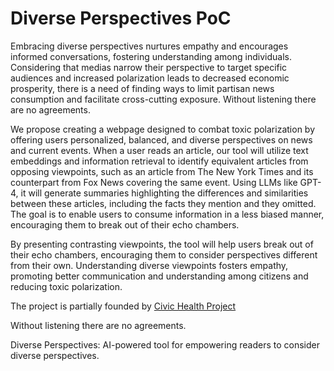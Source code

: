 # Diverse Perspectives PoC

Embracing diverse perspectives nurtures empathy and encourages informed conversations, fostering understanding among individuals. Considering that medias narrow their perspective to target specific audiences and increased polarization leads to decreased economic prosperity, there is a need of finding ways to limit partisan news consumption and facilitate cross-cutting exposure. Without listening there are no agreements.

We propose creating a webpage designed to combat toxic polarization by offering users personalized, balanced, and diverse perspectives on news and current events. When a user reads an article, our tool will utilize text embeddings and information retrieval to identify equivalent articles from opposing viewpoints, such as an article from The New York Times and its counterpart from Fox News covering the same event. Using LLMs like GPT-4, it will generate summaries highlighting the differences and similarities between these articles, including the facts they mention and they omitted. The goal is to enable users to consume information in a less biased manner, encouraging them to break out of their echo chambers.

By presenting contrasting viewpoints, the tool will help users break out of their echo chambers, encouraging them to consider perspectives different from their own. Understanding diverse viewpoints fosters empathy, promoting better communication and understanding among citizens and reducing toxic polarization.

The project is partially founded by [Civic Health Project](https://www.civichealthproject.org/)

Without listening there are no agreements.

Diverse Perspectives: AI-powered tool for empowering readers to consider diverse perspectives.

